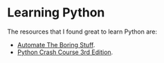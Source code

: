 # Learning Python

The resources that I found great to learn Python are:
* [Automate The Boring Stuff](https://automatetheboringstuff.com/). 
* [Python Crash Course 3rd Edition](https://nostarch.com/python-crash-course-3rd-edition).

